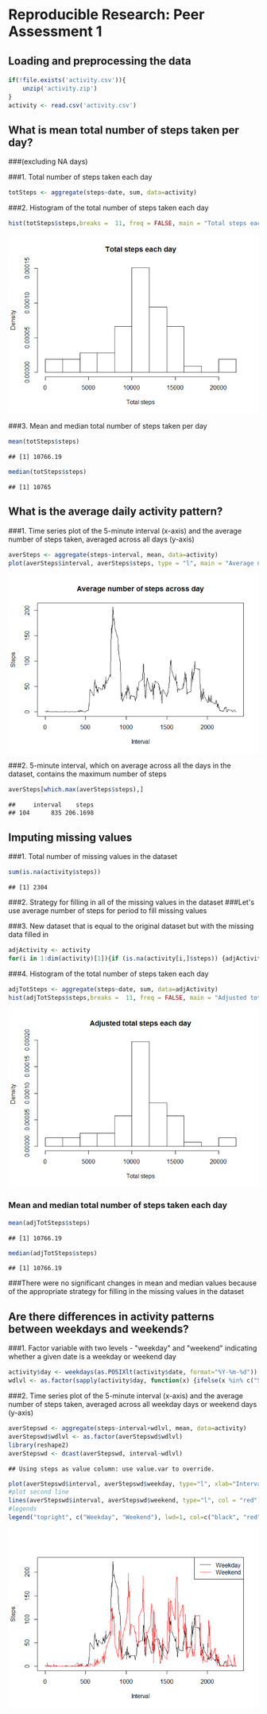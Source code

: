 # Reproducible Research: Peer Assessment 1


## Loading and preprocessing the data


```r
if(!file.exists('activity.csv')){
    unzip('activity.zip')
}
activity <- read.csv('activity.csv')
```

## What is mean total number of steps taken per day?
###(excluding NA days)

###1. Total number of steps taken each day

```r
totSteps <- aggregate(steps~date, sum, data=activity)
```
###2. Histogram of the total number of steps taken each day 

```r
hist(totSteps$steps,breaks =  11, freq = FALSE, main = "Total steps each day", xlab = "Total steps")
```

![](PA1_template_files/figure-html/unnamed-chunk-3-1.png) 

###3. Mean and median total number of steps taken per day

```r
mean(totSteps$steps)
```

```
## [1] 10766.19
```

```r
median(totSteps$steps)
```

```
## [1] 10765
```
## What is the average daily activity pattern?
###1. Time series plot of the 5-minute interval (x-axis) and the average number of steps taken, averaged across all days (y-axis)

```r
averSteps <- aggregate(steps~interval, mean, data=activity)
plot(averSteps$interval, averSteps$steps, type = "l", main = "Average number of steps across day", xlab = "Interval", ylab = "Steps")
```

![](PA1_template_files/figure-html/unnamed-chunk-5-1.png) 

###2. 5-minute interval, which on average across all the days in the dataset, contains the maximum number of steps

```r
averSteps[which.max(averSteps$steps),]
```

```
##     interval    steps
## 104      835 206.1698
```

## Imputing missing values
###1. Total number of missing values in the dataset

```r
sum(is.na(activity$steps))
```

```
## [1] 2304
```
###2. Strategy for filling in all of the missing values in the dataset
###Let's use average number of steps for period to fill missing values

###3. New dataset that is equal to the original dataset but with the missing data filled in

```r
adjActivity <- activity
for(i in 1:dim(activity)[1]){if (is.na(activity[i,]$steps)) {adjActivity[i,]$steps <-averSteps$steps[which(averSteps$interval == activity[i,]$interval)] } }
```

###4. Histogram of the total number of steps taken each day

```r
adjTotSteps <- aggregate(steps~date, sum, data=adjActivity)
hist(adjTotSteps$steps,breaks =  11, freq = FALSE, main = "Adjusted total steps each day", xlab = "Total steps")
```

![](PA1_template_files/figure-html/unnamed-chunk-9-1.png) 

### Mean and median total number of steps taken each day

```r
mean(adjTotSteps$steps)
```

```
## [1] 10766.19
```

```r
median(adjTotSteps$steps)
```

```
## [1] 10766.19
```
###There were no significant changes in mean and median values because of the appropriate strategy for filling in the missing values in the dataset

## Are there differences in activity patterns between weekdays and weekends?
###1. Factor variable with two levels - "weekday" and "weekend" indicating whether a given date is a weekday or weekend day

```r
activity$day <- weekdays(as.POSIXlt(activity$date, format="%Y-%m-%d"))
wdlvl <- as.factor(sapply(activity$day, function(x) {ifelse(x %in% c("Suturday","Sunday"),"weekend","weekday") }))
```
###2. Time series plot of the 5-minute interval (x-axis) and the average number of steps taken, averaged across all weekday days or weekend days (y-axis)

```r
averStepswd <- aggregate(steps~interval+wdlvl, mean, data=activity)
averStepswd$wdlvl <- as.factor(averStepswd$wdlvl)
library(reshape2)
averStepswd <- dcast(averStepswd, interval~wdlvl)
```

```
## Using steps as value column: use value.var to override.
```

```r
plot(averStepswd$interval, averStepswd$weekday, type="l", xlab="Interval", ylab="Steps")
#plot second line
lines(averStepswd$interval, averStepswd$weekend, type="l", col = "red")
#legends
legend("topright", c("Weekday", "Weekend"), lwd=1, col=c("black", "red"))
```

![](PA1_template_files/figure-html/unnamed-chunk-12-1.png) 



